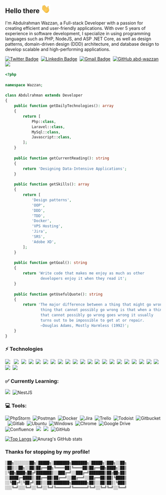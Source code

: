 ## Hello there <img src="https://raw.githubusercontent.com/ABSphreak/ABSphreak/master/gifs/Hi.gif" width="30px">

I'm Abdulrahman Wazzan, a Full-stack Developer with a passion for creating efficient and user-friendly applications. With over 5 years of experience in software development, I specialize in using programming languages such as PHP, NodeJS, and ASP .NET Core, as well as design patterns, domain-driven design (DDD) architecture, and database design to develop scalable and high-performing applications.


[![Twitter Badge](https://img.shields.io/badge/-@abd__wazzan-1ca0f1?style=flat&labelColor=1ca0f1&logo=twitter&logoColor=white&link=https://twitter.com/abd_wazzan)](https://twitter.com/abd_wazzan)&nbsp;
[![Linkedin Badge](https://img.shields.io/badge/-abdulrahman--wazzan-blue?style=flat&logo=Linkedin&logoColor=white&link=https://www.linkedin.com/in/harshkumarkhatri/)](https://www.linkedin.com/in/abdulrahman-wazzan/)&nbsp;
[![Gmail Badge](https://img.shields.io/badge/-wazzan.dev@gmail.com-c14438?style=flat&logo=Gmail&logoColor=white&link=mailto:wazzan.dev@gmail.com)](mailto:wazzan.dev@gmail.com)&nbsp;
[![GitHub abd-wazzan](https://img.shields.io/github/followers/abd-wazzan?label=follow&style=social)](https://github.com/abd-wazzan)&nbsp;
![](https://komarev.com/ghpvc/?username=abd-wazzan&label=Profile+Views&style=flat&color=grey)

```php
<?php

namespace Wazzan;

class Abdulrahman extends Developer
{
    public function getDailyTechnologies(): array
    {
        return [
            Php::class,
            Laravel::class,
            MySql::class,
            Javascript::class,
        ];
    }
    
    public function getCurrentReading(): string
    {
        return 'Designing Data-Intensive Applications';
    }
    
    public function getSkills(): array
    {
        return [
            'Design patterns',
            'OOP',
            'DDD',
            'TDD',
            'Docker',
            'VPS Hosting',
            'Jira',
            'SRS',
            'Adobe XD',
        ];
    }
    
    public function getGoal(): string
    {
        return 'Write code that makes me enjoy as much as other
                developers enjoy it when they read it';
    }
    
    public function getUsefulQuote(): string
    {
        return 'The major difference between a thing that might go wrong and a
                thing that cannot possibly go wrong is that when a thing 
                that cannot possibly go wrong goes wrong it usually
                turns out to be impossible to get at or repair.
                —Douglas Adams, Mostly Harmless (1992)';
    }
}
```
### ⚡ Technologies
![](https://img.shields.io/badge/Laravel-FF2D20?style=flat&logo=laravel&logoColor=white)&nbsp;&nbsp;
![](https://img.shields.io/badge/PHP-darkorchid?style=flat&logo=php&logoColor=white)&nbsp;
![](https://img.shields.io/badge/redis-%23DD0031.svg?&style=flat&logo=redis&logoColor=white)&nbsp;
![](https://img.shields.io/badge/MySQL-005C84?style=flat&logo=mysql&logoColor=white)&nbsp;
![](https://img.shields.io/badge/PostgreSQL-316192?style=flat&logo=postgresql&logoColor=white)&nbsp;
![](https://img.shields.io/badge/JavaScript-yellow?style=flat&logo=javascript&logoColor=white)&nbsp;
![](https://img.shields.io/badge/TypeScript-007ACC?style=flat&logo=typescript&logoColor=white)&nbsp;
![](https://img.shields.io/badge/HTML5-E34F26?style=flat&logo=html5&logoColor=white)&nbsp;
![](https://img.shields.io/badge/CSS-239120?&style=flat&logo=css3&logoColor=white)&nbsp;
![](https://img.shields.io/badge/jQuery-0769AD?style=flat&logo=jquery&logoColor=white)&nbsp;
![](https://img.shields.io/badge/docker-%230db7ed.svg?style=flat&logo=docker&logoColor=white)&nbsp;
![](https://img.shields.io/badge/git-%23F05033.svg?style=flat&logo=git&logoColor=white)&nbsp;
![](https://img.shields.io/badge/json%20web%20tokens-d63aff?style=flat&logo=json-web-tokens&logoColor=white)&nbsp;
![](https://img.shields.io/badge/Adobe%20XD-470137?style=flat&logo=Adobe%20XD&logoColor=white)&nbsp;
![](https://img.shields.io/badge/.NET-5C2D91?style=flat&logo=.net&logoColor=white)&nbsp;
![](https://img.shields.io/badge/C%23-239120?style=flat&logo=c-sharp&logoColor=white)&nbsp;
![](https://img.shields.io/badge/Microsoft%20SQL%20Server-CC2927?style=flat&logo=microsoft%20sql%20server&logoColor=white)&nbsp;
![](https://img.shields.io/badge/Stripe-626CD9?style=flat&logo=Stripe&logoColor=white)&nbsp;
![](https://img.shields.io/badge/PayPal-00457C?style=flat&logo=paypal&logoColor=white)&nbsp;
![](https://img.shields.io/badge/MongoDB-4EA94B?style=flat&logo=mongodb&logoColor=white)&nbsp;
![](https://img.shields.io/badge/Express.js-404D59?style=flat&logo=express&logoColor=white)&nbsp;
![](https://img.shields.io/badge/Angular-DD0031?style=flat&logo=angular&logoColor=white)&nbsp;
![](https://img.shields.io/badge/Node.js-43853D?style=flat&logo=node.js&logoColor=white)&nbsp;

### ✅ Currently Learning:

![](https://img.shields.io/badge/AWS-232F3E?style=flat&logo=amazon-aws&logoColor=white)&nbsp;
![NestJS](https://img.shields.io/badge/Nest.js-%23E0234E.svg?style=flat&logo=nestjs&logoColor=white)&nbsp;

### 💻 Tools:
![PhpStorm](https://img.shields.io/badge/phpstorm-5C2D91?style=flat&logo=phpstorm&logoColor=white)&nbsp;
![Postman](https://img.shields.io/badge/Postman-FF6C37?style=flat&logo=postman&logoColor=white)&nbsp;
![Docker](https://img.shields.io/badge/docker-%230db7ed.svg?style=flat&logo=docker&logoColor=white)&nbsp;
![Jira](https://img.shields.io/badge/Jira-0052CC?style=flat&logo=Jira&logoColor=white)&nbsp;
![Trello](https://img.shields.io/badge/Trello-%23026AA7.svg?style=flat&logo=Trello&logoColor=white)&nbsp;
![Todoist](https://img.shields.io/badge/Todoist-E44332?style=flat&logo=todoist&logoColor=white)&nbsp;
![Gitbucket](https://img.shields.io/badge/bitbucket-%230047B3.svg?style=flat&logo=bitbucket&logoColor=white)&nbsp;
![Gitlab](https://img.shields.io/badge/gitlab-E95420.svg?style=flat&logo=gitlab&logoColor=white)&nbsp;
![Ubuntu](https://img.shields.io/badge/Ubuntu-E95420?style=flat&logo=ubuntu&logoColor=white)&nbsp;
![Windows](https://img.shields.io/badge/Windows-0078D6?style=flat&logo=windows&logoColor=white)&nbsp;
![Chrome](https://img.shields.io/badge/Google%20Chrome-4285F4?style=flat&logo=GoogleChrome&logoColor=white)&nbsp;
![Google Drive](https://img.shields.io/badge/Google%20Drive-4285F4?style=flat&logo=googledrive&logoColor=white)&nbsp;
![Confluence](https://img.shields.io/badge/confluence-%23172BF4.svg?style=flat&logo=confluence&logoColor=white)&nbsp;
![](https://img.shields.io/badge/Udemy-EC5252?style=flat&logo=Udemy&logoColor=white)&nbsp;
![](https://img.shields.io/badge/Coursera-0056D2?style=flat&logo=Coursera&logoColor=white)&nbsp;
![GitHub](https://img.shields.io/badge/-GitHub-05122A?style=flat&logo=github)&nbsp;

[![Top Langs](https://github-readme-stats.vercel.app/api/top-langs/?username=abd-wazzan&layout=compact)](https://github.com/anuraghazra/github-readme-stats)
![Anurag's GitHub stats](https://github-readme-stats.vercel.app/api?username=abd-wazzan&show_icons=true&theme=transparent)

### Thanks for stopping by my profile!
```
░██╗░░░░░░░██╗░█████╗░███████╗███████╗░█████╗░███╗░░██╗
░██║░░██╗░░██║██╔══██╗╚════██║╚════██║██╔══██╗████╗░██║
░╚██╗████╗██╔╝███████║░░███╔═╝░░███╔═╝███████║██╔██╗██║
░░████╔═████║░██╔══██║██╔══╝░░██╔══╝░░██╔══██║██║╚████║
░░╚██╔╝░╚██╔╝░██║░░██║███████╗███████╗██║░░██║██║░╚███║
░░░╚═╝░░░╚═╝░░╚═╝░░╚═╝╚══════╝╚══════╝╚═╝░░╚═╝╚═╝░░╚══╝
```
